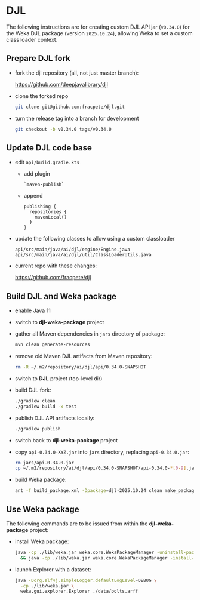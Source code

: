 # DJL

The following instructions are for creating custom DJL API jar (`v0.34.0`)
for the Weka DJL package (version `2025.10.24`), allowing Weka to set a custom 
class loader context.


## Prepare DJL fork

* fork the djl repository (all, not just master branch):

  https://github.com/deepjavalibrary/djl

* clone the forked repo

  ```bash
  git clone git@github.com:fracpete/djl.git
  ```

* turn the release tag into a branch for development

  ```bash
  git checkout -b v0.34.0 tags/v0.34.0
  ```

## Update DJL code base
  
* edit `api/build.gradle.kts`

    * add plugin
  
      ```
      `maven-publish`
      ```
      
    * append

      ```
      publishing {
        repositories {
          mavenLocal()
        }
      }
      ```

* update the following classes to allow using a custom classloader

  ```
  api/src/main/java/ai/djl/engine/Engine.java
  api/src/main/java/ai/djl/util/ClassLoaderUtils.java
  ```

* current repo with these changes:

  https://github.com/fracpete/djl


## Build DJL and Weka package

* enable Java 11

* switch to **djl-weka-package** project

* gather all Maven dependencies in `jars` directory of package:

  ```bash
  mvn clean generate-resources
  ```

* remove old Maven DJL artifacts from Maven repository:

  ```bash
  rm -R ~/.m2/repository/ai/djl/api/0.34.0-SNAPSHOT
  ```

* switch to **DJL** project (top-level dir)

* build DJL fork:

  ```bash
  ./gradlew clean
  ./gradlew build -x test
  ```
  
* publish DJL API artifacts locally:

  ```bash
  ./gradlew publish
  ```

* switch back to **djl-weka-package** project

* copy `api-0.34.0-XYZ.jar` into `jars` directory, replacing `api-0.34.0.jar`:

  ```bash
  rm jars/api-0.34.0.jar
  cp ~/.m2/repository/ai/djl/api/0.34.0-SNAPSHOT/api-0.34.0-*[0-9].jar jars
  ```

* build Weka package:
  
  ```bash
  ant -f build_package.xml -Dpackage=djl-2025.10.24 clean make_package
  ```


## Use Weka package

The following commands are to be issued from within the **djl-weka-package** project:

* install Weka package:

  ```bash
  java -cp ./lib/weka.jar weka.core.WekaPackageManager -uninstall-package djl \
    && java -cp ./lib/weka.jar weka.core.WekaPackageManager -install-package ./dist/djl-2025.10.24.zip 
  ```
  
* launch Explorer with a dataset:

  ```bash
  java -Dorg.slf4j.simpleLogger.defaultLogLevel=DEBUG \
    -cp ./lib/weka.jar \
    weka.gui.explorer.Explorer ./data/bolts.arff
  ```
